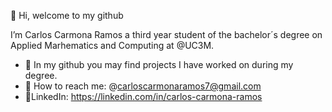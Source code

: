 👋 Hi, welcome to my github

I’m Carlos Carmona Ramos a third year student of the bachelor´s degree on Applied Marhematics and Computing at @UC3M. 

- 📝 In my github you may find projects I have worked on during my degree.
- 📧 How to reach me: @carloscarmonaramos7@gmail.com 
- 📘LinkedIn: https://linkedin.com/in/carlos-carmona-ramos


<!---
ccarmona02/ccarmona02 is a ✨ special ✨ repository because its `README.md` (this file) appears on your GitHub profile.
You can click the Preview link to take a look at your changes.
--->

